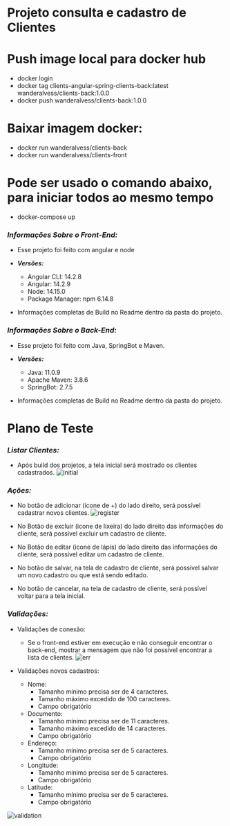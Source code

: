 Projeto consulta e cadastro de Clientes
======

# Push image local para docker hub
- docker login
- docker tag clients-angular-spring-clients-back:latest wanderalvess/clients-back:1.0.0
- docker push wanderalvess/clients-back:1.0.0


# Baixar imagem docker:
- docker run wanderalvess/clients-back
- docker run wanderalvess/clients-front

# Pode ser usado o comando abaixo, para iniciar todos ao mesmo tempo
- docker-compose up


### ***Informações Sobre o Front-End:***

- Esse projeto foi feito com angular e node
- ***Versões:***
	- Angular CLI: 14.2.8
	- Angular: 14.2.9
	- Node: 14.15.0
	- Package Manager: npm 6.14.8
  
- Informações completas de Build no Readme dentro da pasta do projeto.


### ***Informações Sobre o Back-End:***

- Esse projeto foi feito com Java, SpringBot e Maven.
- ***Versões:***
	- Java: 11.0.9
	- Apache Maven: 3.8.6
	- SpringBot: 2.7.5
  
 - Informações completas de Build no Readme dentro da pasta do projeto.


Plano de Teste
======

### ***Listar Clientes:***
- Após build dos projetos, a tela inicial será mostrado os clientes cadastrados.
![initial](https://user-images.githubusercontent.com/74334991/200380891-933365e7-a184-4b58-a6a7-46d46c73e048.png)

### ***Ações:***
- No botão de adicionar (icone de +) do lado direito, será possível cadastrar novos clientes.
![register](https://user-images.githubusercontent.com/74334991/200381047-a3804d33-e325-420c-91fe-f2715174ee0e.png)

- No Botão de excluir (icone de lixeira) do lado direito das informações do cliente, será possível excluir um cadastro de cliente.

- No Botão de editar (icone de lápis) do lado direito das informações do cliente, será possível editar um cadastro de cliente.

- No botão de salvar, na tela de cadastro de cliente, será possível salvar um novo cadastro ou que está sendo editado.

- No botão de cancelar, na tela de cadastro de cliente, será possível voltar para a tela inicial.

### ***Validações:***

- Validações de conexão:
	- Se o front-end estiver em execução e não conseguir encontrar o back-end, mostrar a mensagem que não foi possível encontrar a lista de clientes.
	![err](https://user-images.githubusercontent.com/74334991/200382297-7623cc3d-5fd9-41c0-89f7-7591c0819825.png)

- Validações novos cadastros:
	- Nome:
		- Tamanho mínimo precisa ser de 4 caracteres.
		- Tamanho máximo excedido de 100 caracteres.
		- Campo obrigatório
	- Documento: 
		- Tamanho mínimo precisa ser de 11 caracteres.
		- Tamanho máximo excedido de 14 caracteres.
		- Campo obrigatório
	- Endereço:
		- Tamanho mínimo precisa ser de 5 caracteres.
		- Campo obrigatório
	- Longitude:
		- Tamanho mínimo precisa ser de 5 caracteres.
		- Campo obrigatório
	- Latitude:
		- Tamanho mínimo precisa ser de 5 caracteres.
		- Campo obrigatório

![validation](https://user-images.githubusercontent.com/74334991/200383148-c1ccbc1c-e1ce-4e5e-a17b-105cc44cb82b.png)



